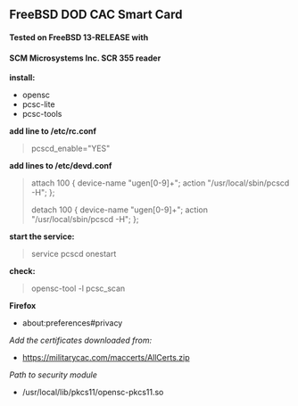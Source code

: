 ## FreeBSD DOD CAC Smart Card
#### Tested on FreeBSD 13-RELEASE with 
#### SCM Microsystems Inc. SCR 355 reader

**install:**
- opensc
- pcsc-lite
- pcsc-tools

**add line to /etc/rc.conf**
> pcscd_enable="YES"

**add lines to /etc/devd.conf**
> attach 100 {
>         device-name "ugen[0-9]+";
>         action "/usr/local/sbin/pcscd -H";
> };
> 
> detach 100 {
>         device-name "ugen[0-9]+";
>         action "/usr/local/sbin/pcscd -H";
> };

**start the service:**
> service pcscd onestart 

**check:**
> opensc-tool -l
> pcsc_scan

**Firefox** 
- about:preferences#privacy

*Add the certificates downloaded from:*
- https://militarycac.com/maccerts/AllCerts.zip

*Path to security module*
- /usr/local/lib/pkcs11/opensc-pkcs11.so

